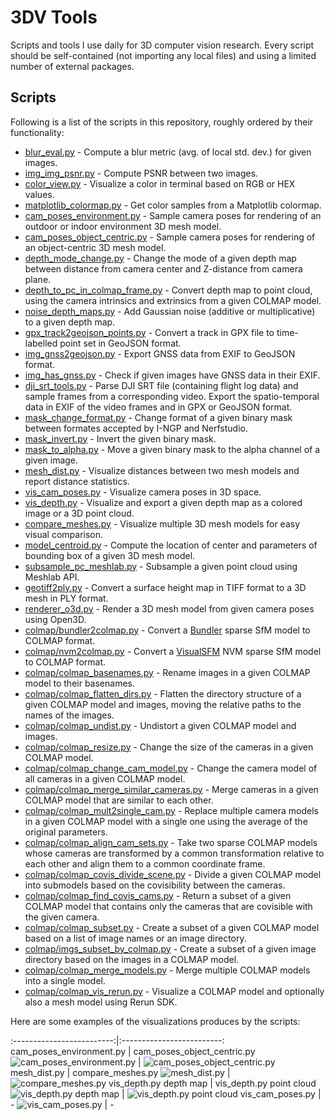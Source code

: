 # 3DV Tools
Scripts and tools I use daily for 3D computer vision research. Every script should be self-contained (not importing any local files) and using a limited number of external packages.

## Scripts
Following is a list of the scripts in this repository, roughly ordered by their functionality:

- [blur_eval.py](blur_eval.py) - Compute a blur metric (avg. of local std. dev.) for given images.
- [img_img_psnr.py](img_img_psnr.py) - Compute PSNR between two images.
- [color_view.py](color_view.py) - Visualize a color in terminal based on RGB or HEX values.
- [matplotlib_colormap.py](matplotlib_colormap.py) - Get color samples from a Matplotlib colormap.
- [cam_poses_environment.py](cam_poses_environment.py) - Sample camera poses for rendering of an outdoor or indoor environment 3D mesh model.
- [cam_poses_object_centric.py](cam_poses_object_centric.py) - Sample camera poses for rendering of an object-centric 3D mesh model.
- [depth_mode_change.py](depth_mode_change.py) - Change the mode of a given depth map between distance from camera center and Z-distance from camera plane.
- [depth_to_pc_in_colmap_frame.py](depth_to_pc_in_colmap_frame.py) - Convert depth map to point cloud, using the camera intrinsics and extrinsics from a given COLMAP model.
- [noise_depth_maps.py](noise_depth_maps.py) - Add Gaussian noise (additive or multiplicative) to a given depth map.
- [gpx_track2geojson_points.py](gpx_track2geojson_points.py) - Convert a track in GPX file to time-labelled point set in GeoJSON format.
- [img_gnss2geojson.py](img_gnss2geojson.py) - Export GNSS data from EXIF to GeoJSON format.
- [img_has_gnss.py](img_has_gnss.py) - Check if given images have GNSS data in their EXIF.
- [dji_srt_tools.py](dji_srt_tools.py) - Parse DJI SRT file (containing flight log data) and sample frames from a corresponding video. Export the spatio-temporal data in EXIF of the video frames and in GPX or GeoJSON format.
- [mask_change_format.py](mask_change_format.py) - Change format of a given binary mask between formates accepted by I-NGP and Nerfstudio.
- [mask_invert.py](mask_invert.py) - Invert the given binary mask.
- [mask_to_alpha.py](mask_to_alpha.py) - Move a given binary mask to the alpha channel of a given image.
- [mesh_dist.py](mesh_dist.py) - Visualize distances between two mesh models and report distance statistics.
- [vis_cam_poses.py](vis_cam_poses.py) - Visualize camera poses in 3D space. 
- [vis_depth.py](vis_depth.py) - Visualize and export a given depth map as a colored image or a 3D point cloud.
- [compare_meshes.py](compare_meshes.py) - Visualize multiple 3D mesh models for easy visual comparison.
- [model_centroid.py](model_centroid.py) - Compute the location of center and parameters of bounding box of a given 3D mesh model.
- [subsample_pc_meshlab.py](subsample_pc_meshlab.py) - Subsample a given point cloud using Meshlab API.
- [geotiff2ply.py](geotiff2ply.py) - Convert a surface height map in TIFF format to a 3D mesh in PLY format.
- [renderer_o3d.py](renderer_o3d.py) - Render a 3D mesh model from given camera poses using Open3D.
- [colmap/bundler2colmap.py](bundler2colmap.py) - Convert a [Bundler](https://www.cs.cornell.edu/~snavely/bundler/) sparse SfM model to COLMAP format.
- [colmap/nvm2colmap.py](nvm2colmap.py) - Convert a [VisualSFM](http://ccwu.me/vsfm/) NVM sparse SfM model to COLMAP format.
- [colmap/colmap_basenames.py](colmap_basenames.py) - Rename images in a given COLMAP model to their basenames.
- [colmap/colmap_flatten_dirs.py](colmap_flatten_dirs.py) - Flatten the directory structure of a given COLMAP model and images, moving the relative paths to the names of the images.
- [colmap/colmap_undist.py](colmap_undist.py) - Undistort a given COLMAP model and images.
- [colmap/colmap_resize.py](colmap_resize.py) - Change the size of the cameras in a given COLMAP model.
- [colmap/colmap_change_cam_model.py](colmap_change_cam_model.py) - Change the camera model of all cameras in a given COLMAP model.
- [colmap/colmap_merge_similar_cameras.py](colmap_merge_similar_cameras.py) - Merge cameras in a given COLMAP model that are similar to each other.
- [colmap/colmap_mult2single_cam.py](colmap_mult2single_cam.py) - Replace multiple camera models in a given COLMAP model with a single one using the average of the original parameters.
- [colmap/colmap_align_cam_sets.py](colmap_align_cam_sets.py) - Take two sparse COLMAP models whose cameras are transformed by a common transformation relative to each other and align them to a common coordinate frame.
- [colmap/colmap_covis_divide_scene.py](colmap_covis_divide_scene.py) - Divide a given COLMAP model into submodels based on the covisibility between the cameras.
- [colmap/colmap_find_covis_cams.py](colmap_find_covis_cams.py) - Return a subset of a given COLMAP model that contains only the cameras that are covisible with the given camera.
- [colmap/colmap_subset.py](colmap_subset.py) - Create a subset of a given COLMAP model based on a list of image names or an image directory.
- [colmap/imgs_subset_by_colmap.py](imgs_subset_by_colmap.py) - Create a subset of a given image directory based on the images in a COLMAP model.
- [colmap/colmap_merge_models.py](colmap_merge_models.py) - Merge multiple COLMAP models into a single model.
- [colmap/colmap_vis_rerun.py](colmap_vis_rerun.py) - Visualize a COLMAP model and optionally also a mesh model using Rerun SDK.

Here are some examples of the visualizations produces by the scripts:

:-------------------------:|:-------------------------:
cam_poses_environment.py | cam_poses_object_centric.py
![cam_poses_environment.py](cam_poses_environment_01.png)  |  ![cam_poses_object_centric.py](cam_poses_object_centric_01.png)
mesh_dist.py | compare_meshes.py
![mesh_dist.py](mesh_dist_01.png)  |  ![compare_meshes.py](compare_meshes_01.png)
vis_depth.py depth map | vis_depth.py point cloud
![vis_depth.py depth map](vis_depth_01.png)  |  ![vis_depth.py point cloud](vis_depth_02.png)
vis_cam_poses.py | -
![vis_cam_poses.py](vis_cam_poses_01.png) | -

